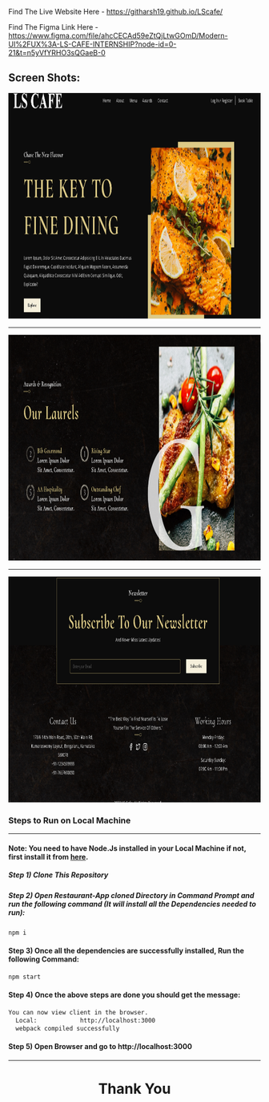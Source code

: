 
Find The Live Website Here - https://githarsh19.github.io/LScafe/

Find The Figma Link Here - https://www.figma.com/file/ahcCECAd59eZtQjLtwGOmD/Modern-UI%2FUX%3A-LS-CAFE-INTERNSHIP?node-id=0-21&t=n5yVfYRHO3sQGaeB-0

## Screen Shots:
<div align="center">
  <img src="./public/Images/Capture1.PNG" height="450"  alt="S2">
  
  ***
  
  <img src="./public/Images/Capture5.PNG" height="450"  alt="S1">
  
  ***
  
  <img src="./public/Images/Capture8.PNG" height="450"  alt="S2">
</div>

### Steps to Run on Local Machine

***

#### Note: You need to have Node.Js installed in your Local Machine if not, first install it from <a href="https://nodejs.org/en/">here</a>.
##### Step 1) Clone This Repository
##### Step 2) Open Restaurant-App cloned Directory in Command Prompt and run the following command (It will install all the Dependencies needed to run):
```
npm i
```
#### Step 3) Once all the dependencies are successfully installed, Run the following Command:
```
npm start
```
#### Step 4) Once the above steps are done you should get the message:
    You can now view client in the browser.
      Local:            http://localhost:3000 
      webpack compiled successfully
#### Step 5) Open Browser and go to http://localhost:3000

***
<h1 align="center">Thank You</h1>

